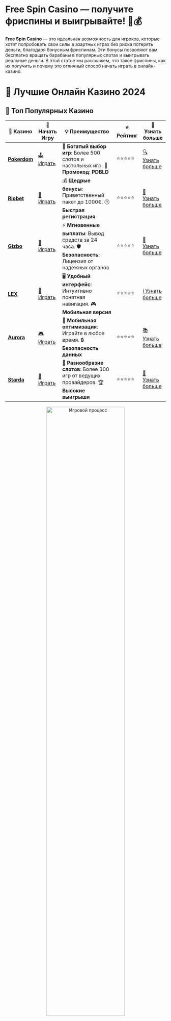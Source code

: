 # **Free Spin Casino — получите фриспины и выигрывайте! 🎰💰**

**Free Spin Casino** — это идеальная возможность для игроков, которые хотят попробовать свои силы в азартных играх без риска потерять деньги, благодаря бонусным фриспинам. Эти бонусы позволяют вам бесплатно вращать барабаны в популярных слотах и выигрывать реальные деньги. В этой статье мы расскажем, что такое фриспины, как их получить и почему это отличный способ начать играть в онлайн-казино.

# 🎰 Лучшие Онлайн Казино 2024

## 🌟 Топ Популярных Казино

| 🎲 **Казино** | 🔗 **Начать Игру** | 💡 **Преимущество** | ⭐ **Рейтинг** | 🔗 **Узнать больше** |
|--------------|---------------------|---------------------|----------------|----------------------|
| [**Pokerdom**](https://brandplay.link/4k77v2yx) | [🕹️ Играть](https://brandplay.link/4k77v2yx) | 🎉 **Богатый выбор игр**: Более 500 слотов и настольных игр. 🎁 **Промокод**: **PDBLD** | ⭐⭐⭐⭐⭐ | [🔍 Узнать больше](https://brandplay.link/4k77v2yx) |
| [**Riobet**](https://brandplay.link/7xBLTPyj) | [🎰 Играть](https://brandplay.link/7xBLTPyj) | 💰 **Щедрые бонусы**: Приветственный пакет до 1000€. 🕒 **Быстрая регистрация** | ⭐⭐⭐⭐⭐ | [📖 Узнать больше](https://brandplay.link/7xBLTPyj) |
| [**Gizbo**](https://brandplay.link/bprXw4YV) | [🎲 Играть](https://brandplay.link/bprXw4YV) | ⚡ **Мгновенные выплаты**: Вывод средств за 24 часа. 🛡️ **Безопасность**: Лицензия от надежных органов | ⭐⭐⭐⭐⭐ | [📝 Узнать больше](https://brandplay.link/bprXw4YV) |
| [**LEX**](https://brandplay.link/zW4hdDFV) | [🤑 Играть](https://brandplay.link/zW4hdDFV) | 🖥️ **Удобный интерфейс**: Интуитивно понятная навигация. 🎮 **Мобильная версия** | ⭐⭐⭐⭐⭐ | [ℹ️ Узнать больше](https://brandplay.link/zW4hdDFV) |
| [**Aurora**](https://10trafic-stat2.com/click/668546556bcc6313411604bd/6766/13032/subaccount) | [🎮 Играть](https://10trafic-stat2.com/click/668546556bcc6313411604bd/6766/13032/subaccount) | 📱 **Мобильная оптимизация**: Играйте в любое время. 🔒 **Безопасность данных** | ⭐⭐⭐⭐⭐ | [📚 Узнать больше](https://10trafic-stat2.com/click/668546556bcc6313411604bd/6766/13032/subaccount) |
| [**Starda**](https://brandplay.link/fB7xwRFL) | [🎯 Играть](https://brandplay.link/fB7xwRFL) | 🎰 **Разнообразие слотов**: Более 300 игр от ведущих провайдеров. 🏆 **Высокие выигрыши** | ⭐⭐⭐⭐⭐ | [🔎 Узнать больше](https://brandplay.link/fB7xwRFL) |

<div align="center">
    <img src="https://i.pinimg.com/originals/87/9e/b9/879eb9354dd0699582408b68f2e253b2.gif" alt="Игровой процесс" width="70%">
</div>

## 💎 Лучшие Бонусы и Акции

| 🎲 **Казино** | 🔗 **Начать Игру** | 💡 **Преимущество** | ⭐ **Рейтинг** | 🔗 **Узнать больше** |
|--------------|---------------------|---------------------|----------------|----------------------|
| [**Kometa**](https://brandplay.link/8ZymQJV8) | [🎰 Играть](https://brandplay.link/8ZymQJV8) | 🎁 **Эксклюзивные бонусы**: Регулярные акции и промо. 🔄 **Программы лояльности** | ⭐⭐⭐⭐☆ | [🔍 Узнать больше](https://brandplay.link/8ZymQJV8) |
| [**R7**](https://brandplay.link/bMd3Yjsw) | [🕹️ Играть](https://brandplay.link/bMd3Yjsw) | 🕒 **Круглосуточная поддержка**: Всегда на связи. 💸 **Высокие лимиты** | ⭐⭐⭐⭐☆ | [📖 Узнать больше](https://brandplay.link/bMd3Yjsw) |
| [**7K**](https://brandplay.link/BvQyFShp) | [🎲 Играть](https://brandplay.link/BvQyFShp) | 🌟 **Эксклюзивные бонусы**: Только для VIP игроков. 🎉 **Сезонные акции** | ⭐⭐⭐⭐☆ | [📝 Узнать больше](https://brandplay.link/BvQyFShp) |
| [**Kent**](https://brandplay.link/Fv2WP3js) | [🤑 Играть](https://brandplay.link/Fv2WP3js) | 📈 **Высокий RTP**: Более 98%. 💼 **Профессиональная поддержка** | ⭐⭐⭐⭐☆ | [ℹ️ Узнать больше](https://brandplay.link/Fv2WP3js) |
| [**1Xslots**](https://brandplay.link/hSB1khtr) | [🎮 Играть](https://brandplay.link/hSB1khtr) | 🎉 **Множество акций**: Еженедельные бонусы и турниры. 🛡️ **Безопасность** | ⭐⭐⭐⭐☆ | [📚 Узнать больше](https://brandplay.link/hSB1khtr) |
| [**Gama**](https://brandplay.link/j6NMKsDz) | [🎯 Играть](https://brandplay.link/j6NMKsDz) | 🔍 **Интуитивный интерфейс**: Легкость использования. 🏅 **Престижные турниры** | ⭐⭐⭐⭐☆ | [🔎 Узнать больше](https://brandplay.link/j6NMKsDz) |

<div align="center">
    <img src="https://i.pinimg.com/originals/87/9e/b9/879eb9354dd0699582408b68f2e253b2.gif" alt="Игровой процесс" width="70%">
</div>

## 🚀 Быстрые Выигрыши и Поддержка

| 🎲 **Казино** | 🔗 **Начать Игру** | 💡 **Преимущество** | ⭐ **Рейтинг** | 🔗 **Узнать больше** |
|--------------|---------------------|---------------------|----------------|----------------------|
| [**Onion**](https://brandplay.link/zBGRVpQ9) | [🎰 Играть](https://brandplay.link/zBGRVpQ9) | 🤑 **Низкие ставки**: Идеально для начинающих. 🔄 **Быстрые выводы** | ⭐⭐⭐⭐☆ | [🔍 Узнать больше](https://brandplay.link/zBGRVpQ9) |
| [**Чемпион**](https://temon-gter.cfd/go/lRq?p80412p304504pcc44t17455) | [🕹️ Играть](https://temon-gter.cfd/go/lRq?p80412p304504pcc44t17455) | 🏅 **Лояльная программа**: Награды за активность. 🎁 **Ежемесячные бонусы** | ⭐⭐⭐⭐☆ | [📖 Узнать больше](https://temon-gter.cfd/go/lRq?p80412p304504pcc44t17455) |
| [**Vavada**](https://vavadapartner.pro/?promo=ea5c9275-6854-4505-94fc-95ab18221945-linkb2) | [🎲 Играть](https://vavadapartner.pro/?promo=ea5c9275-6854-4505-94fc-95ab18221945-linkb2) | 🚀 **Быстрая регистрация**: Начните играть мгновенно. 🔐 **Безопасные транзакции** | ⭐⭐⭐⭐☆ | [📝 Узнать больше](https://vavadapartner.pro/?promo=ea5c9275-6854-4505-94fc-95ab18221945-linkb2) |
| [**Friends**](https://gofriends.kim/linkb2) | [🤑 Играть](https://gofriends.kim/linkb2) | 🤝 **Социальные игры**: Играйте с друзьями. 🌐 **Мультиплатформенность** | ⭐⭐⭐⭐☆ | [ℹ️ Узнать больше](https://gofriends.kim/linkb2) |
| [**1WIN**](https://brandplay.link/smXVpBbG) | [🎮 Играть](https://brandplay.link/smXVpBbG) | 🏆 **Спортивные ставки**: Широкий выбор видов спорта. 💵 **Высокие коэффициенты** | ⭐⭐⭐⭐☆ | [📚 Узнать больше](https://brandplay.link/smXVpBbG) |
| [**Drip**](https://drp-ircp01.com/c07e6a3db) | [🎯 Играть](https://drp-ircp01.com/c07e6a3db) | 🌐 **Инновационные игры**: Новейшие игровые технологии. 🛡️ **Высокая безопасность** | ⭐⭐⭐⭐☆ | [🔎 Узнать больше](https://drp-ircp01.com/c07e6a3db) |
| [**JoyCasino**](https://rpc30.call2me.pro/?/ru/registration?apkpop=0&partner=p24970p3291217pc98f) | [🎰 Играть](https://rpc30.call2me.pro/?/ru/registration?apkpop=0&partner=p24970p3291217pc98f) | 🎁 **Приятные бонусы**: Ежедневные акции и подарки. 🕹️ **Разнообразие игр** | ⭐⭐⭐⭐☆ | [🔍 Узнать больше](https://rpc30.call2me.pro/?/ru/registration?apkpop=0&partner=p24970p3291217pc98f) |

<div align="center">
    <img src="https://i.pinimg.com/originals/87/9e/b9/879eb9354dd0699582408b68f2e253b2.gif" alt="Игровой процесс" width="70%">
</div>
---

✨ **Выбирайте лучшее казино для себя и наслаждайтесь игрой! Удачи!** ✨
![Free Spin Casino](https://i.pinimg.com/originals/a9/29/6e/a9296ea1cf6a7c20a985e593451f0323.png)

## Что такое фриспины в казино? 🔄🎰

**Фриспины** — это бесплатные вращения барабанов в слотах, которые казино предоставляет своим игрокам. Эти вращения не требуют от вас ставок, но вы по-прежнему имеете шанс выиграть реальные деньги. Как правило, фриспины предоставляются в рамках бонусных предложений, таких как приветственные бонусы за регистрацию, акции на праздники или как часть лояльностных программ для постоянных игроков.

### Как работают фриспины? 💸🎉

Когда вы получаете **фриспины**, вам дается определенное количество бесплатных вращений на выбранном слоте. Все выигрыши, которые вы получаете с помощью этих вращений, могут быть зачислены на ваш реальный баланс, если это предусмотрено условиями бонуса. Однако важно помнить, что для того, чтобы вывести выигранные деньги, могут быть установлены требования по отыгрышу.

## Как получить фриспины в онлайн-казино? 🎁🔑

Существует несколько способов получить фриспины в онлайн-казино:

### 1. **Приветственные бонусы за регистрацию** 🎉💥
Многие онлайн-казино предлагают **бонусы на фриспины** в качестве подарка новым игрокам. Это может быть часть приветственного пакета, когда вы зарегистрируетесь и внесете первый депозит. В таких бонусах обычно говорится, сколько фриспинов вам будет предоставлено и на каких слотах их можно использовать.

### 2. **Акции и турниры** 🏆🎲
Другим распространенным способом получения фриспинов является участие в различных акциях или турнирах. Например, казино могут организовать специальные события, где игроки могут выиграть бесплатные вращения в популярных слотах. Это прекрасная возможность для игроков попробовать новые игры без риска.

### 3. **Лояльностные программы** 🎁🎯
Множество казино также предлагают **фриспины** в рамках своих лояльностных программ. Чем больше вы играете, тем больше фриспинов и других бонусов вы можете заработать. Это способ поощрить постоянных игроков, сделав их опыт еще более приятным.

### 4. **Без депозита** 💸🎰
В некоторых случаях онлайн-казино предлагают **фриспины без депозита**. Это значит, что вы можете получить бесплатные вращения, не внося деньги на свой счет. Однако такие бонусы часто имеют определенные ограничения, такие как требования по отыгрышу и максимальный размер вывода.

## Как использовать фриспины для выигрыша? 🎯💵

### 1. **Выбор слотов с фриспинами** 🎰💡
Не все слоты предлагают одинаковые условия для использования фриспинов. Когда вы получаете бесплатные вращения, убедитесь, что вы играете на тех слотах, на которые они могут быть использованы. Обычно это указано в условиях бонуса.

### 2. **Следите за требованиями по отыгрышу** 📜🕵️‍♂️
Часто фриспины сопровождаются требованиями по отыгрышу, что означает, что вам нужно будет прокрутить выигранную сумму определенное количество раз, прежде чем вы сможете вывести ее. Прочитайте внимательно условия, чтобы избежать неприятных сюрпризов.

### 3. **Управление банкроллом** 💸🎯
Даже когда вы играете с фриспинами, важно соблюдать стратегии управления банкроллом. Отправляйтесь в игру с четким пониманием того, сколько вы готовы потратить, и не превышайте эту сумму, даже если фриспины дали вам дополнительные шансы.

### 4. **Играйте ответственно** 🙌⚖️
Фриспины могут сделать игровой процесс более захватывающим, но всегда помните о том, что азартные игры должны быть развлечением. Играйте ответственно, контролируйте свои эмоции и ставки.

## Почему фриспины — это выгодно? 🏅🎁

### 1. **Без риска потерять деньги** 💸
Одним из главных преимуществ фриспинов является то, что вам не нужно рисковать своими средствами, чтобы попробовать удачу в играх. Это дает шанс игрокам выиграть реальные деньги без финансовых вложений.

### 2. **Увлекательное развлечение** 🎮🎉
Фриспины позволяют вам испытать захватывающий процесс игры без затрат, что добавляет азарту и помогает понять, какие игры вам нравятся больше всего.

### 3. **Возможность выиграть большие деньги** 🏆💵
Хоть фриспины и не требуют от вас ставок, выигрыши с них могут быть очень значительными. Если вам удастся поймать крупную выплату в бонусных вращениях, вы сможете ощутимо пополнить свой игровой счет.

### 4. **Не нужно вносить депозит** 🚫💳
Фриспины без депозита — это прекрасная возможность для новичков, которые хотят попробовать свои силы в казино без первоначальных вложений. Это отличный способ начать играть и проверить различные слоты, прежде чем решиться на депозит.

## Как выбрать правильное казино с фриспинами? 🎯💡

### 1. **Лицензия и репутация** 🛡️🏛️
Убедитесь, что выбранное вами казино имеет лицензию и проверенную репутацию. Лицензированные казино предлагают игрокам честную игру и безопасность, что важно для вашего комфорта и доверия.

### 2. **Условия бонусов** 📜💡
Обязательно читайте условия бонусов на фриспины. Убедитесь, что вы понимаете требования по отыгрышу, ограничения на вывод и другие нюансы. Это поможет вам избежать неприятных сюрпризов и эффективно использовать бонусы.

### 3. **Отзывы игроков** 📝⭐
Посмотрите, что другие игроки говорят о казино. Отзывы на форумах и в соцсетях могут дать вам полезную информацию о том, как быстро обрабатываются выплаты и насколько хорошо работает поддержка.

### 4. **Качество и выбор игр** 🎮🔥
Выбирайте казино с большим выбором игр и слотами от известных провайдеров. Это гарантирует, что игры будут интересными, а фриспины принесут вам настоящие эмоции от процесса.

## Заключение: как выигрывать с фриспинами? 🏆🎰

**Free Spin Casino** предоставляет отличную возможность для любителей азартных игр без риска потери своих средств. Используйте бонусы с фриспинами, следите за условиями акций и наслаждайтесь игровым процессом. Помните, что фриспины — это шанс на реальные выигрыши без затрат, но важно всегда играть ответственно и в рамках своих возможностей.

Играй с умом и пусть удача будет на твоей стороне! 🍀💰
